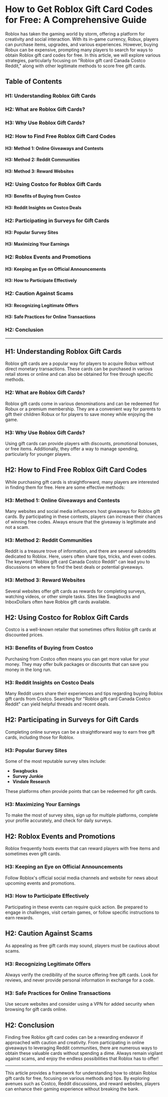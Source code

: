 # How to Get Roblox Gift Card Codes for Free: A Comprehensive Guide

Roblox has taken the gaming world by storm, offering a platform for creativity and social interaction. With its in-game currency, Robux, players can purchase items, upgrades, and various experiences. However, buying Robux can be expensive, prompting many players to search for ways to obtain Roblox gift card codes for free. In this article, we will explore various strategies, particularly focusing on "Roblox gift card Canada Costco Reddit," along with other legitimate methods to score free gift cards. 

## Table of Contents

### H1: Understanding Roblox Gift Cards

### H2: What are Roblox Gift Cards?

### H3: Why Use Roblox Gift Cards?

### H2: How to Find Free Roblox Gift Card Codes

#### H3: Method 1: Online Giveaways and Contests

#### H3: Method 2: Reddit Communities

#### H3: Method 3: Reward Websites

### H2: Using Costco for Roblox Gift Cards

#### H3: Benefits of Buying from Costco

#### H3: Reddit Insights on Costco Deals

### H2: Participating in Surveys for Gift Cards

#### H3: Popular Survey Sites

#### H3: Maximizing Your Earnings

### H2: Roblox Events and Promotions

#### H3: Keeping an Eye on Official Announcements

#### H3: How to Participate Effectively

### H2: Caution Against Scams

#### H3: Recognizing Legitimate Offers

#### H3: Safe Practices for Online Transactions

### H2: Conclusion

---

## H1: Understanding Roblox Gift Cards

Roblox gift cards are a popular way for players to acquire Robux without direct monetary transactions. These cards can be purchased in various retail stores or online and can also be obtained for free through specific methods. 

### H2: What are Roblox Gift Cards?

Roblox gift cards come in various denominations and can be redeemed for Robux or a premium membership. They are a convenient way for parents to gift their children Robux or for players to save money while enjoying the game.

### H3: Why Use Roblox Gift Cards?

Using gift cards can provide players with discounts, promotional bonuses, or free items. Additionally, they offer a way to manage spending, particularly for younger players.

## H2: How to Find Free Roblox Gift Card Codes

While purchasing gift cards is straightforward, many players are interested in finding them for free. Here are some effective methods:

### H3: Method 1: Online Giveaways and Contests

Many websites and social media influencers host giveaways for Roblox gift cards. By participating in these contests, players can increase their chances of winning free codes. Always ensure that the giveaway is legitimate and not a scam.

### H3: Method 2: Reddit Communities

Reddit is a treasure trove of information, and there are several subreddits dedicated to Roblox. Here, users often share tips, tricks, and even codes. The keyword "Roblox gift card Canada Costco Reddit" can lead you to discussions on where to find the best deals or potential giveaways.

### H3: Method 3: Reward Websites

Several websites offer gift cards as rewards for completing surveys, watching videos, or other simple tasks. Sites like Swagbucks and InboxDollars often have Roblox gift cards available. 

## H2: Using Costco for Roblox Gift Cards

Costco is a well-known retailer that sometimes offers Roblox gift cards at discounted prices.

### H3: Benefits of Buying from Costco

Purchasing from Costco often means you can get more value for your money. They may offer bulk packages or discounts that can save you money in the long run.

### H3: Reddit Insights on Costco Deals

Many Reddit users share their experiences and tips regarding buying Roblox gift cards from Costco. Searching for "Roblox gift card Canada Costco Reddit" can yield helpful threads and recent deals.

## H2: Participating in Surveys for Gift Cards

Completing online surveys can be a straightforward way to earn free gift cards, including those for Roblox.

### H3: Popular Survey Sites

Some of the most reputable survey sites include:

- **Swagbucks**
- **Survey Junkie**
- **Vindale Research**

These platforms often provide points that can be redeemed for gift cards.

### H3: Maximizing Your Earnings

To make the most of survey sites, sign up for multiple platforms, complete your profile accurately, and check for daily surveys. 

## H2: Roblox Events and Promotions

Roblox frequently hosts events that can reward players with free items and sometimes even gift cards.

### H3: Keeping an Eye on Official Announcements

Follow Roblox's official social media channels and website for news about upcoming events and promotions. 

### H3: How to Participate Effectively

Participating in these events can require quick action. Be prepared to engage in challenges, visit certain games, or follow specific instructions to earn rewards.

## H2: Caution Against Scams

As appealing as free gift cards may sound, players must be cautious about scams.

### H3: Recognizing Legitimate Offers

Always verify the credibility of the source offering free gift cards. Look for reviews, and never provide personal information in exchange for a code.

### H3: Safe Practices for Online Transactions

Use secure websites and consider using a VPN for added security when browsing for gift cards online.

## H2: Conclusion

Finding free Roblox gift card codes can be a rewarding endeavor if approached with caution and creativity. From participating in online giveaways to leveraging Reddit communities, there are numerous ways to obtain these valuable cards without spending a dime. Always remain vigilant against scams, and enjoy the endless possibilities that Roblox has to offer!

---

This article provides a framework for understanding how to obtain Roblox gift cards for free, focusing on various methods and tips. By exploring avenues such as Costco, Reddit discussions, and reward websites, players can enhance their gaming experience without breaking the bank.
